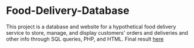 # Food-Delivery-Database

This project is a database and website for a hypothetical food delivery service to store, manage, and display customers' orders and deliveries and other info through SQL queries, PHP, and HTML. Final result [here](http://students.engr.scu.edu/~tharnlas/FoodRun/home.html)
